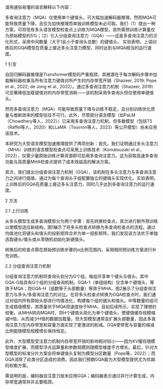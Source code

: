 请用通俗易懂的语言解释以下内容：

多查询注意力（MQA）仅使用单个键值头，可大幅加速解码器推理。然而MQA可能导致质量下降，且仅为加快推理而单独训练模型未必可取。我们（1）提出一种方案，可将现有多头语言模型检查点上训练为MQA模型，其所需预训练计算量仅为原始模型的5%；（2）引入分组查询注意力（GQA）——这是多查询注意力的泛化形式，采用中间数量（大于1且小于查询头总数）的键值头。
实验表明，上调训练后的GQA模型在质量上接近多头注意力模型，同时达到与MQA相当的运行速度。

1 引言

自回归解码器推理是Transformer模型的严重瓶颈，其根源在于每次解码步骤中加载解码器权重及所有注意力键值对所产生的内存带宽开销（Shazeer, 2019; Pope et al., 2022; de Jong et al., 2022）。通过多查询注意力机制（Shazeer, 2019）可显著降低加载键值对的内存带宽消耗——该机制采用多查询头但仅使用单键值头。

然而多查询注意力（MQA）可能导致质量下降与训练不稳定，且分别训练优化质量与推断效率的模型往往不可行。此外，尽管部分语言模型（如PaLM（Chowdhery等人，2022））已采用多查询注意力机制，但多数模型（包括T5（Raffel等人，2020）和LLaMA（Touvron等人，2023）等公开模型）尚未应用该技术。

本研究为大型语言模型加速推理提供了两项创新：首先，我们证明通过多头注意力（MHA）训练的语言模型检查点可采用上训练技术（Komatsuzaki et al., 2022），仅需少量原始训练计算资源即可启用多查询注意力。这为获取高速多查询功能与高质量MHA检查点提供了成本效益高的解决方案。

其次，我们提出分组查询注意力机制（GQA），该机制在多头注意力与多查询注意力之间进行插值，通过为每个查询头子组配置独立的键值头实现优化。实验表明，上训练后的GQA在质量上接近多头注意力，同时几乎达到多查询注意力的运行速度。

2 方法

2.1 上行训练

从多头模型生成多查询模型分为两个步骤：首先转换检查点，其次进行额外预训练以使模型适应新结构。图1展示了将多头检查点转换为多查询检查点的流程。通过均值池化将键头和值头的投影矩阵合并为单一投影矩阵，我们发现该方法优于单独选取键头/值头或从零随机初始化新键值头。

转换后的检查点需在原始预训练步骤的α比例范围内，采用相同预训练方案进行补充训练。

2.2 分组查询注意力机制

分组查询注意力机制将查询头划分为G个组，每组共享单个键头与值头。其中GQA-G指具有G个组的分组查询机制。GQA-1（单组结构）仅含单个键值头，等效于MQA；而GQA-H（组数等于头部数量）等效于MHA。图2展示了分组查询注意力与多头/多查询注意力的对比。在将多头检查点转换为GQA检查点时，我们通过对组内所有原始头部进行均值池化，构建每个组的键头和值头。中等数量的组可生成插值模型，其质量优于MQA但速度快于MHA，且如后续所示，实现了理想的权衡。从MHA转向MQA时，将H个键值头简化为单个键值头，使键值缓存规模缩减H倍，从而减少H倍的数据加载量。但大型模型通常会扩展头部数量，因此多查询注意力在内存带宽和容量方面实现了更激进的削减。GQA使带宽与容量的缩减比例能随模型规模增长保持恒定。

此外，大型模型受注意力机制内存带宽开销的影响相对较小——因为KV缓存随模型维度扩展，而模型浮点运算量和参数规模则随模型维度平方增长。最后，针对大型模型的标准分片方案会将单键值头复制为模型分区数量（Pope等，2022）；而GQA消除了此类分区造成的浪费。因此我们预期GQA能为大型模型提供尤为优越的权衡方案。

需说明的是，编码器自注意力层未应用GQA；编码器表示通过并行计算生成，内存带宽通常并非主要瓶颈。



